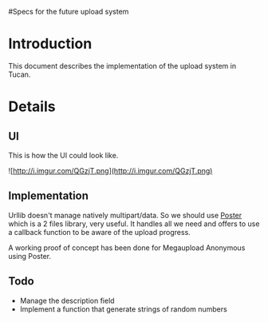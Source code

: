 #Specs for the future upload system

# Introduction #

This document describes the implementation of the upload system in Tucan.


# Details #

## UI ##

This is how the UI could look like.

![http://i.imgur.com/QGzjT.png](http://i.imgur.com/QGzjT.png)

## Implementation ##

Urllib doesn't manage natively multipart/data. So we should use [Poster](http://atlee.ca/software/poster/) which is a 2 files library, very useful. It handles all we need and offers to use a callback function to be aware of the upload progress.

A working proof of concept has been done for Megaupload Anonymous using Poster.

## Todo ##

  * Manage the description field
  * Implement a function that generate strings of random numbers